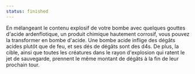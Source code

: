 ```yaml
---
status: finished
---
```

En mélangeant le contenu explosif de votre bombe avec quelques gouttes d'acide ardenflotique, un produit chimique hautement corrosif, vous pouvez la transformer en bombe d'acide. Une bombe acide inflige des dégâts acides plutôt que de feu, et ses dés de dégâts sont des d4s. De plus, la cible, ainsi que toutes les créatures dans le rayon d'explosion qui ratent le jet de sauvegarde, prennent le même montant de dégâts à la fin de leur prochain tour.

